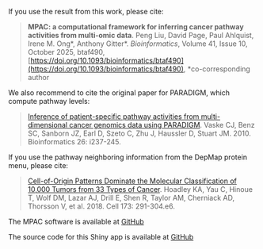 If you use the result from this work, please cite:

> __MPAC: a computational framework for inferring cancer pathway activities from multi-omic data__. Peng Liu, David Page, Paul Ahlquist, Irene M. Ong*, Anthony Gitter*. _Bioinformatics_, Volume 41, Issue 10, October 2025, btaf490, [https://doi.org/10.1093/bioinformatics/btaf490](https://doi.org/10.1093/bioinformatics/btaf490), *co-corresponding author

We also recommend to cite the original paper for PARADIGM, which compute pathway levels:

> [Inference of patient-specific pathway activities from multi-dimensional cancer genomics data using PARADIGM](https://doi.org/10.1093/bioinformatics/btq182). Vaske CJ, Benz SC, Sanborn JZ, Earl D, Szeto C, Zhu J, Haussler D, Stuart JM. 2010. Bioinformatics 26: i237-245.

If you use the pathway neighboring information from the DepMap protein menu, please cite:

> [Cell-of-Origin Patterns Dominate the Molecular Classification of 10,000 Tumors from 33 Types of Cancer](https://doi.org/10.1016/j.cell.2018.03.022). Hoadley KA, Yau C, Hinoue T, Wolf DM, Lazar AJ, Drill E, Shen R, Taylor AM, Cherniack AD, Thorsson V, et al. 2018.  Cell 173: 291-304.e6.



The MPAC software is available at [GitHub](https://github.com/pliu55/MPAC)

The source code for this Shiny app is available at [GitHub](https://github.com/pliu55/MPAC_Shiny)
